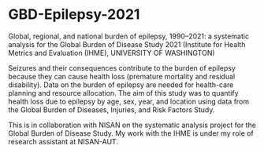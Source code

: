 # GBD-Epilepsy-2021
Global, regional, and national burden of epilepsy, 1990–2021: a systematic analysis for the Global Burden of Disease Study 2021
(Institute for Health Metrics and Evaluation (IHME), UNIVERSITY OF WASHINGTON)

Seizures and their consequences contribute to the burden of epilepsy because they can cause health loss
(premature mortality and residual disability). Data on the burden of epilepsy are needed for health-care planning and
resource allocation. The aim of this study was to quantify health loss due to epilepsy by age, sex, year, and location
using data from the Global Burden of Diseases, Injuries, and Risk Factors Study.

This is in collaboration with NISAN on the systematic analysis project for the Global Burden of Disease Study. My work with the IHME is under my role of research assistant at NISAN-AUT.
